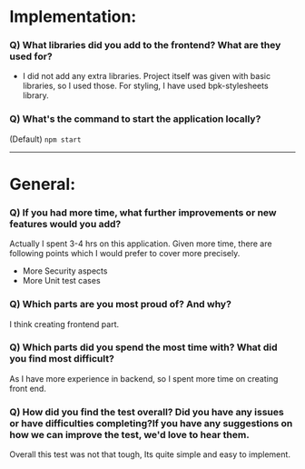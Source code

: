 # Implementation:

### Q) What libraries did you add to the frontend? What are they used for?
- I did not add any extra libraries. Project itself was given with basic libraries, so I used those.
For styling, I have used bpk-stylesheets library.
### Q) What's the command to start the application locally?
(Default) `npm start`

---

# General:

### Q) If you had more time, what further improvements or new features would you add?
Actually I spent 3-4 hrs on this application. Given more time, there are following points which I would prefer to cover more precisely.
- More Security aspects
- More Unit test cases
### Q) Which parts are you most proud of? And why?
I think creating frontend part.
### Q) Which parts did you spend the most time with? What did you find most difficult?
As I have more experience in backend, so I spent more time on creating front end.
### Q) How did you find the test overall? Did you have any issues or have difficulties completing?If you have any suggestions on how we can improve the test, we'd love to hear them.
Overall this test was not that tough, Its quite simple and easy to implement.
